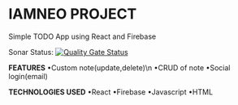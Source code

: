 # IAMNEO PROJECT

Simple TODO App using React and Firebase

Sonar Status: [![Quality Gate Status](https://sonarcloud.io/api/project_badges/measure?project=Sabari0606201_IAMNEO-TODO&metric=alert_status)](https://sonarcloud.io/summary/new_code?id=Sabari0606201_IAMNEO-TODO)

**FEATURES**
    •Custom note(update,delete)\n
    •CRUD of note
    •Social login(email)
    
**TECHNOLOGIES USED**
    •React
    •Firebase
    •Javascript
    •HTML
    
